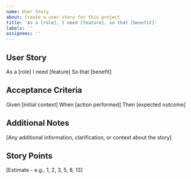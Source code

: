 ```yaml
---
name: User Story
about: Create a user story for this project
title: 'As a [role], I need [feature], so that [benefit]'
labels: ''
assignees: ''
---
```


## User Story
As a [role]
I need [feature]
So that [benefit]

## Acceptance Criteria
Given [initial context]
When [action performed]
Then [expected outcome]

## Additional Notes
[Any additional information, clarification, or context about the story]

## Story Points
[Estimate - e.g., 1, 2, 3, 5, 8, 13]
